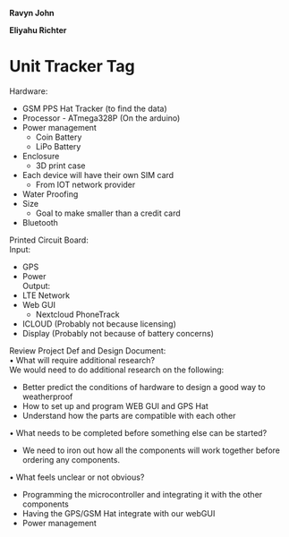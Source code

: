 **Ravyn John**

**Eliyahu Richter**                                                        

# **Unit Tracker Tag**

Hardware:

* GSM PPS Hat Tracker (to find the data)  
* Processor \- ATmega328P (On the arduino)  
* Power management  
  * Coin Battery  
  * LiPo Battery  
* Enclosure  
  * 3D print case  
* Each device will have their own SIM card  
  * From IOT network provider  
* Water Proofing  
* Size  
  * Goal to make smaller than a credit card  
* Bluetooth

Printed Circuit Board:  
Input: 

* GPS  
* Power  
  Output:   
* LTE Network  
* Web GUI   
  * Nextcloud PhoneTrack   
* ICLOUD (Probably not because licensing)  
* Display (Probably not because of battery concerns)

Review Project Def and Design Document:  
• What will require additional research?  
We would need to do additional research on the following:

* Better predict the conditions of hardware to design a good way to weatherproof  
* How to set up and program WEB GUI and GPS Hat   
* Understand how the parts are compatible with each other


• What needs to be completed before something else can be started?

* We need to iron out how all the components will work together before ordering any components.

• What feels unclear or not obvious?

* Programming the microcontroller and integrating it with the other components  
* Having the GPS/GSM Hat integrate with our webGUI  
* Power management

